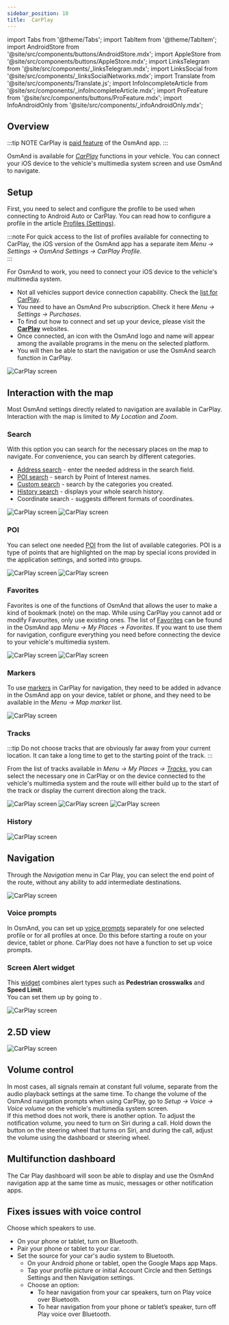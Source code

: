```yaml
---
sidebar_position: 10
title:  CarPlay
---
```


import Tabs from '@theme/Tabs';
import TabItem from '@theme/TabItem';
import AndroidStore from '@site/src/components/buttons/AndroidStore.mdx';
import AppleStore from '@site/src/components/buttons/AppleStore.mdx';
import LinksTelegram from '@site/src/components/_linksTelegram.mdx';
import LinksSocial from '@site/src/components/_linksSocialNetworks.mdx';
import Translate from '@site/src/components/Translate.js';
import InfoIncompleteArticle from '@site/src/components/_infoIncompleteArticle.mdx';
import ProFeature from '@site/src/components/buttons/ProFeature.mdx';
import InfoAndroidOnly from '@site/src/components/_infoAndroidOnly.mdx';

<InfoIncompleteArticle/>  

## Overview

:::tip NOTE
CarPlay is [paid feature](../purchases/ios.md#free-and-paid-features) of the OsmAnd app.
:::

OsmAnd is available for [*CarPlay*](https://www.apple.com/ios/carplay/) functions in your vehicle. You can connect your iOS device to the vehicle's multimedia system screen and use OsmAnd to navigate.  



## Setup

First, you need to select and configure the profile to be used when connecting to Android Auto or CarPlay. You can read how to configure a profile in the article [Profiles (Settings)](../personal/profiles).  

:::note
For quick access to the list of profiles available for connecting to CarPlay, the iOS version of the OsmAnd app has a separate item *Menu → Settings → OsmAnd Settings → CarPlay Profile*.  
:::

For OsmAnd to work, you need to connect your iOS device to the vehicle's multimedia system.  
- Not all vehicles support device connection capability. Check the [list for CarPlay](https://www.apple.com/ios/carplay/available-models/).
- You need to have an OsmAnd Pro subscription. Check it here *Menu → Settings → Purchases*.
- To find out how to connect and set up your device, please visit the [**CarPlay**](https://support.apple.com/en-us/HT205634) websites. 
- Once connected, an icon with the OsmAnd logo and name will appear among the available programs in the menu on the selected platform.
- You will then be able to start the navigation or use the OsmAnd search function in CarPlay.  

![CarPlay screen](@site/static/img/navigation/auto-car/car-play-screen.png)
 

## Interaction with the map

Most OsmAnd settings directly related to navigation are available in CarPlay. Interaction with the map is limited to *My Location* and *Zoom*. 


### Search

With this option you can search for the necessary places on the map to navigate. For convenience, you can search by different categories.  
- [Address search](../search/search-address.md) - enter the needed address in the search field.
- [POI search](../search/search-poi.md) - search by Point of Interest names.
- [Custom search](../search/custom-poi-search.md) - search by the categories you created.
- [History search](../search/search-history.md) - displays your whole search history.
- Coordinate search - suggests different formats of coordinates.  

![CarPlay screen](@site/static/img/navigation/auto-car/car-play-4.png)  ![CarPlay screen](@site/static/img/navigation/auto-car/car-play-6.png)


### POI

You can select one needed [POI](../map/point-layers-on-map.md#points-of-interest-poi) from the list of available categories. POI is a type of points that are highlighted on the map by special icons provided in the application settings, and sorted into groups.  

![CarPlay screen](@site/static/img/navigation/auto-car/car-play-poi.png)  ![CarPlay screen](@site/static/img/navigation/auto-car/car-play-poi-rest.png)


### Favorites

Favorites is one of the functions of OsmAnd that allows the user to make a kind of bookmark (note) on the map. While using CarPlay you cannot add or modify Favourites, only use existing ones. The list of [Favorites](../personal/favorites.md#manage-favorites) can be found in the OsmAnd app *Menu → My Places → Favorites*. If you want to use them for navigation, configure everything you need before connecting the device to your vehicle's multimedia system.  

![CarPlay screen](@site/static/img/navigation/auto-car/car-play-favorites.png)  ![CarPlay screen](@site/static/img/navigation/auto-car/car-play-favorites-last-modified.png)


### Markers

To use [markers](../personal/markers.md#overview) in CarPlay for navigation, they need to be added in advance in the OsmAnd app on your device, tablet or phone, and they need to be available in the *Menu → Map marker* list.   

![CarPlay screen](@site/static/img/navigation/auto-car/car-play-3.png)


### Tracks

:::tip
Do not choose tracks that are obviously far away from your current location. It can take a long time to get to the starting point of the track.
:::

From the list of tracks available in *Menu → My Places → [Tracks](../personal/tracks.md)*, you can select the necessary one in CarPlay or on the device connected to the vehicle's multimedia system and the route will either build up to the start of the track or display the current direction along the track.   

![CarPlay screen](@site/static/img/navigation/auto-car/car-play-tracks-1.png)  ![CarPlay screen](@site/static/img/navigation/auto-car/car-play-tracks-2.png)   ![CarPlay screen](@site/static/img/navigation/auto-car/car-play-treck-rec.png) 


### History

![CarPlay screen](@site/static/img/navigation/auto-car/car-play-history.png)


## Navigation

Through the *Navigation* menu in Car Play, you can select the end point of the route, without any ability to add intermediate destinations.  

![CarPlay screen](@site/static/img/navigation/auto-car/car-play-navigation.png)


### Voice prompts

In OsmAnd, you can set up [voice prompts](../navigation/voice-navigation) separately for one selected profile or for all profiles at once. Do this before starting a route on your device, tablet or phone. CarPlay does not have a function to set up voice prompts. 


### Screen Alert widget

This [widget](../widgets/nav-widgets.md#alert-widget) combines alert types such as **Pedestrian crosswalks** and **Speed Limit**.  
You can set them up by going to *<Translate android="true" ids="shared_string_menu,shared_string_settings,configure_profile,routing_settings_2,screen_alerts"/>*.  

![CarPlay screen](@site/static/img/navigation/auto-car/car-play-13.png)  


## 2.5D view

![CarPlay screen](@site/static/img/navigation/auto-car/car-play-D.png)  


## Volume control

In most cases, all signals remain at constant full volume, separate from the audio playback settings at the same time. To change the volume of the OsmAnd navigation prompts when using CarPlay, go to *Setup → Voice → Voice volume* on the vehicle's multimedia system screen.  
If this method does not work, there is another option. To adjust the notification volume, you need to turn on Siri during a call. Hold down the button on the steering wheel that turns on Siri, and during the call, adjust the volume using the dashboard or steering wheel.  


## Multifunction dashboard

The Car Play dashboard will soon be able to display and use the OsmAnd navigation app at the same time as music, messages or other notification apps.  


## Fixes issues with voice control

Choose which speakers to use.
- On your phone or tablet, turn on Bluetooth.
- Pair your phone or tablet to your car.
- Set the source for your car's audio system to Bluetooth.
    - On your Android phone or tablet, open the Google Maps app Maps.
    - Tap your profile picture or initial Account Circle and then Settings Settings and then Navigation settings.
    - Choose an option:
       - To hear navigation from your car speakers, turn on Play voice over Bluetooth.
       - To hear navigation from your phone or tablet’s speaker, turn off Play voice over Bluetooth.


<!--
__________________
![CarPlay screen](@site/static/img/navigation/auto-car/car-play-2.png)
![CarPlay screen](@site/static/img/navigation/auto-car/car-play-8.png)
![CarPlay screen](@site/static/img/navigation/auto-car/car-play-9.png)
![CarPlay screen](@site/static/img/navigation/auto-car/car-play-10.png)
![CarPlay screen](@site/static/img/navigation/auto-car/car-play-12.png)
-->

